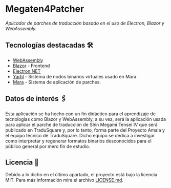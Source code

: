 # Megaten4Patcher
_Aplicador de parches de traducción basado en el uso de Electron, Blazor y WebAssembly._

## Tecnologías destacadas 🛠️

* [WebAssembly](https://webassembly.org/)
* [Blazor](https://dotnet.microsoft.com/en-us/apps/aspnet/web-apps/blazor) - Frontend
* [Electron.NET](https://github.com/ElectronNET/Electron.NET)
* [Yarhl](https://github.com/SceneGate/Yarhl) - Sistema de nodos binarios virtuales usado en Mara.
* [Mara](https://github.com/TraduSquare/Mara) - Sistema de aplicación de parches.

## Datos de interés 🖇️

Esta aplicación se ha hecho con un fin didáctico para el aprendizaje de tecnologías como Blazor y WebAssembly, a su vez, será la aplicación
usada para aplicar el parche de traducción de Shin Megami Tensei IV que será publicado en TraduSquare y, por lo tanto, forma parte del
Proyecto Amala y el equipo técnico de TraduSquare.
Dicho equipo se dedica a investigar como interpretar y regenerar formatos binarios desconocidos para el público general por mero fin de estudio.

## Licencia 📄

Debido a lo dicho en el último apartado, el proyecto está bajo la licencia MIT.
Para más información mira el archivo [LICENSE.md](LICENSE.md).
